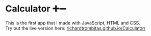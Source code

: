 # Calculator ➕➖
This is the first app that I made with JavaScript, HTML and CSS.  
Try out the live version here: [richardtrombitas.github.io/Calculator/](https://richardtrombitas.github.io/Calculator/)
